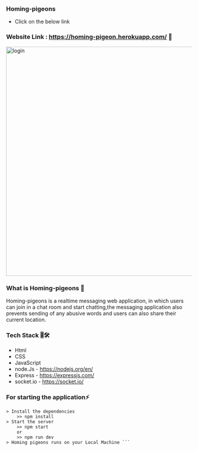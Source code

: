 ### Homing-pigeons ###

- Click on the below link 
### Website Link : https://homing-pigeon.herokuapp.com/ 🚀

<img width="622" alt="login" src="https://user-images.githubusercontent.com/78259115/213477587-ce7b4a76-beaf-4876-8dd0-76d12f9463de.png">

### What is Homing-pigeons 🤔

Homing-pigeons is a realtime messaging web application, in which users can join in a chat room and start chatting,the messaging application also prevents sending of any abusive words and users can also share their current location.

### Tech Stack 🎚️🛠️

- Html
- CSS
- JavaScript
- node.Js - https://nodejs.org/en/
- Express - https://expressjs.com/
- socket.io - https://socket.io/

### For starting the application⚡

``` > Clone the repo
> Install the dependencies
    >> npm install
> Start the server
    >> npm start 
    or 
    >> npm run dev
> Homing pigeons runs on your Local Machine ```
